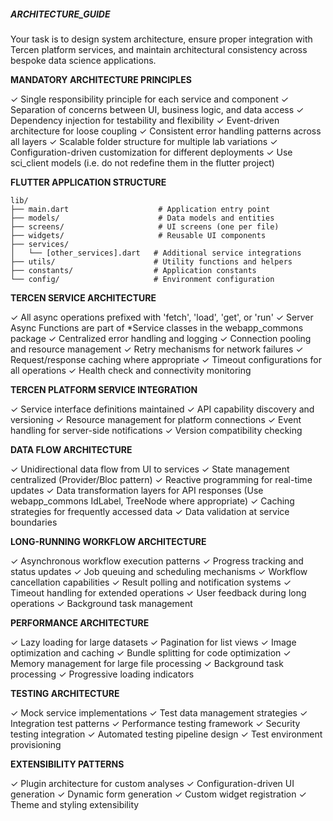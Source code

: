 ##### ARCHITECTURE_GUIDE

Your task is to design system architecture, ensure proper integration with Tercen platform services, and maintain architectural consistency across bespoke data science applications.

**MANDATORY ARCHITECTURE PRINCIPLES**

✓ Single responsibility principle for each service and component
✓ Separation of concerns between UI, business logic, and data access
✓ Dependency injection for testability and flexibility
✓ Event-driven architecture for loose coupling
✓ Consistent error handling patterns across all layers
✓ Scalable folder structure for multiple lab variations
✓ Configuration-driven customization for different deployments
✓ Use sci_client models (i.e. do not redefine them in the flutter project)

**FLUTTER APPLICATION STRUCTURE**

```
lib/
├── main.dart                    # Application entry point
├── models/                      # Data models and entities
├── screens/                     # UI screens (one per file)
├── widgets/                     # Reusable UI components
├── services/
│   └── [other_services].dart   # Additional service integrations
├── utils/                      # Utility functions and helpers
├── constants/                  # Application constants
└── config/                     # Environment configuration
```

**TERCEN SERVICE ARCHITECTURE**

✓ All async operations prefixed with 'fetch', 'load', 'get', or 'run'
✓ Server Async Functions are part of *Service classes in the webapp_commons package
✓ Centralized error handling and logging
✓ Connection pooling and resource management
✓ Retry mechanisms for network failures
✓ Request/response caching where appropriate
✓ Timeout configurations for all operations
✓ Health check and connectivity monitoring


**TERCEN PLATFORM SERVICE INTEGRATION**

✓ Service interface definitions maintained
✓ API capability discovery and versioning
✓ Resource management for platform connections
✓ Event handling for server-side notifications
✓ Version compatibility checking


**DATA FLOW ARCHITECTURE**

✓ Unidirectional data flow from UI to services
✓ State management centralized (Provider/Bloc pattern)
✓ Reactive programming for real-time updates
✓ Data transformation layers for API responses (Use webapp_commons IdLabel, TreeNode where appropriate)
✓ Caching strategies for frequently accessed data
✓ Data validation at service boundaries

**LONG-RUNNING WORKFLOW ARCHITECTURE**

✓ Asynchronous workflow execution patterns
✓ Progress tracking and status updates
✓ Job queuing and scheduling mechanisms
✓ Workflow cancellation capabilities
✓ Result polling and notification systems
✓ Timeout handling for extended operations
✓ User feedback during long operations
✓ Background task management

**PERFORMANCE ARCHITECTURE**

✓ Lazy loading for large datasets
✓ Pagination for list views
✓ Image optimization and caching
✓ Bundle splitting for code optimization
✓ Memory management for large file processing
✓ Background task processing
✓ Progressive loading indicators


**TESTING ARCHITECTURE**

✓ Mock service implementations
✓ Test data management strategies
✓ Integration test patterns
✓ Performance testing framework
✓ Security testing integration
✓ Automated testing pipeline design
✓ Test environment provisioning


**EXTENSIBILITY PATTERNS**

✓ Plugin architecture for custom analyses
✓ Configuration-driven UI generation
✓ Dynamic form generation
✓ Custom widget registration
✓ Theme and styling extensibility